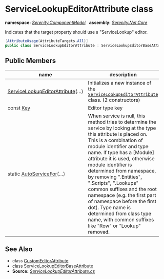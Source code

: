 # ServiceLookupEditorAttribute class
**namespace:** *[Serenity.ComponentModel](../README.md#serenity.componentmodel-namespace)*   **assembly**: *[Serenity.Net.Core](../README.md)*

Indicates that the target property should use a "ServiceLookup" editor.

```csharp
[AttributeUsage(AttributeTargets.All)]
public class ServiceLookupEditorAttribute : ServiceLookupEditorBaseAttribute
```

## Public Members

| name | description |
| --- | --- |
| [ServiceLookupEditorAttribute](ServiceLookupEditorAttribute/ServiceLookupEditorAttribute.md)(…) | Initializes a new instance of the [`ServiceLookupEditorAttribute`](ServiceLookupEditorAttribute.md) class. (2 constructors) |
| const [Key](ServiceLookupEditorAttribute/Key.md) | Editor type key |
| static [AutoServiceFor](ServiceLookupEditorAttribute/AutoServiceFor.md)(…) | When service is null, this method tries to determine the service by looking at the type this attribute is placed on. This is a combination of module identifier and type name. If type has a [Module] attribute it is used, otherwise module identifier is determined from namespace, by removing ".Entities", ".Scripts", ".Lookups" common suffixes and the root namespace (e.g. the first part of namespace before the first dot). Type name is determined from class type name, with common suffixes like "Row" or "Lookup" removed. |

## See Also

* class [CustomEditorAttribute](CustomEditorAttribute.md)
* class [ServiceLookupEditorBaseAttribute](ServiceLookupEditorBaseAttribute.md)
* **Source:** *[ServiceLookupEditorAttribute.cs](https://github.com/serenity-is/Serenity/blob/master/src/Serenity.Net.Core/ComponentModel/PropertyGrid/EditorTypes/ServiceLookupEditorAttribute.cs)*